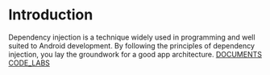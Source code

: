# Introduction
Dependency injection is a technique widely used in programming and well suited
to Android development. By following the principles of dependency injection, you
lay the groundwork for a good app architecture.
[DOCUMENTS](https://developer.android.com/training/dependency-injection/hilt-android#generated-components)
[CODE_LABS](https://codelabs.developers.google.com/codelabs/android-hilt/#0)

